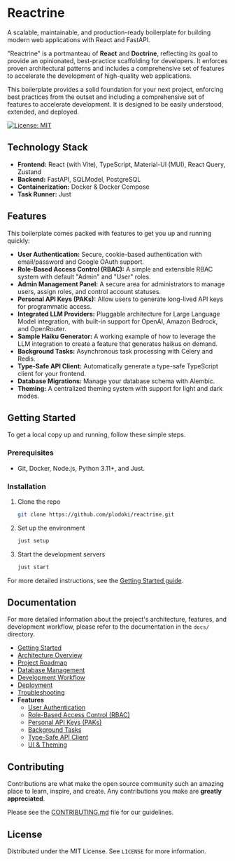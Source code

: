 # Reactrine

A scalable, maintainable, and production-ready boilerplate for building modern web applications with React and FastAPI.

"Reactrine" is a portmanteau of **React** and **Doctrine**, reflecting its goal to provide an opinionated, best-practice scaffolding for developers. It enforces proven architectural patterns and includes a comprehensive set of features to accelerate the development of high-quality web applications.

This boilerplate provides a solid foundation for your next project, enforcing best practices from the outset and including a comprehensive set of features to accelerate development. It is designed to be easily understood, extended, and deployed.

[![License: MIT](https://img.shields.io/badge/License-MIT-yellow.svg)](https://opensource.org/licenses/MIT)

## Technology Stack

-   **Frontend:** React (with Vite), TypeScript, Material-UI (MUI), React Query, Zustand
-   **Backend:** FastAPI, SQLModel, PostgreSQL
-   **Containerization:** Docker & Docker Compose
-   **Task Runner:** Just

## Features

This boilerplate comes packed with features to get you up and running quickly:

-   **User Authentication:** Secure, cookie-based authentication with email/password and Google OAuth support.
-   **Role-Based Access Control (RBAC):** A simple and extensible RBAC system with default "Admin" and "User" roles.
-   **Admin Management Panel:** A secure area for administrators to manage users, assign roles, and control account statuses.
-   **Personal API Keys (PAKs):** Allow users to generate long-lived API keys for programmatic access.
-   **Integrated LLM Providers:** Pluggable architecture for Large Language Model integration, with built-in support for OpenAI, Amazon Bedrock, and OpenRouter.
-   **Sample Haiku Generator:** A working example of how to leverage the LLM integration to create a feature that generates haikus on demand.
-   **Background Tasks:** Asynchronous task processing with Celery and Redis.
-   **Type-Safe API Client:** Automatically generate a type-safe TypeScript client for your frontend.
-   **Database Migrations:** Manage your database schema with Alembic.
-   **Theming:** A centralized theming system with support for light and dark modes.

## Getting Started

To get a local copy up and running, follow these simple steps.

### Prerequisites

-   Git, Docker, Node.js, Python 3.11+, and Just.

### Installation

1.  Clone the repo
    ```sh
    git clone https://github.com/plodoki/reactrine.git
    ```
2.  Set up the environment
    ```sh
    just setup
    ```
3.  Start the development servers
    ```sh
    just start
    ```

For more detailed instructions, see the [Getting Started guide](./docs/getting-started.md).

## Documentation

For more detailed information about the project's architecture, features, and development workflow, please refer to the documentation in the `docs/` directory.

-   [Getting Started](./docs/getting-started.md)
-   [Architecture Overview](./ARCHITECTURE.md)
-   [Project Roadmap](./docs/ROADMAP.md)
-   [Database Management](./docs/database-management.md)
-   [Development Workflow](./docs/development-workflow.md)
-   [Deployment](./docs/deployment.md)
-   [Troubleshooting](./docs/troubleshooting.md)
-   **Features**
    -   [User Authentication](./docs/features/authentication.md)
    -   [Role-Based Access Control (RBAC)](./docs/features/RBAC.md)
    -   [Personal API Keys (PAKs)](./docs/features/personal_api_keys.md)
    -   [Background Tasks](./docs/features/background_tasks.md)
    -   [Type-Safe API Client](./docs/features/api_client_generation.md)
    -   [UI & Theming](./docs/features/ui_and_theming.md)

## Contributing

Contributions are what make the open source community such an amazing place to learn, inspire, and create. Any contributions you make are **greatly appreciated**.

Please see the [CONTRIBUTING.md](./CONTRIBUTING.md) file for our guidelines.

## License

Distributed under the MIT License. See `LICENSE` for more information.
